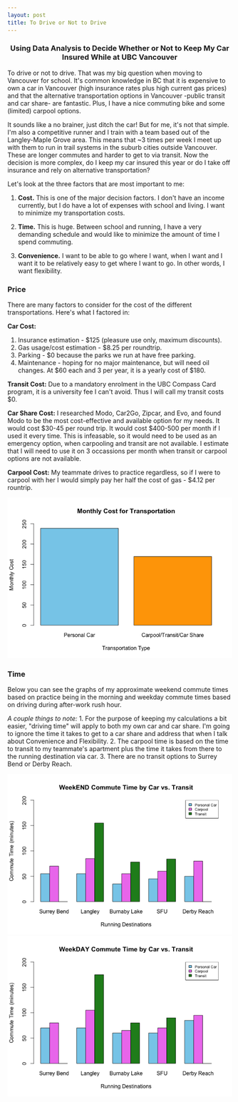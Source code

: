 ```yaml
---
layout: post
title: To Drive or Not to Drive
---
```


<h3><p style="text-align:center;">Using Data Analysis to Decide Whether or Not to Keep My Car Insured While at UBC Vancouver</p></h3>


To drive or not to drive. That was my big question when moving to Vancouver for school. It's common knowledge in BC that it is expensive to own a car in Vancouver (high insurance rates plus high current gas prices) and that the alternative transportation options in Vancouver -public transit and car share- are fantastic. Plus, I have a nice commuting bike and some (limited) carpool options.

It sounds like a no brainer, just ditch the car! But for me, it's not that simple. I'm also a competitive runner and I train with a team based out of the Langley-Maple Grove area. This means that ~3 times per week I meet up with them to run in trail systems in the suburb cities outside Vancouver. These are longer commutes and harder to get to via transit. Now the decision is more complex, do I keep my car insured this year or do I take off insurance and rely on alternative transportation?

Let's look at the three factors that are most important to me:

1.  **Cost.** This is one of the major decision factors. I don't have an income currently, but I do have a lot of expenses with school and living. I want to minimize my transportation costs.

2.  **Time.** This is huge. Between school and running, I have a very demanding schedule and would like to minimize the amount of time I spend commuting.

3.  **Convenience.** I want to be able to go where I want, when I want and I want it to be relatively easy to get where I want to go. In other words, I want flexibility.

### Price

There are many factors to consider for the cost of the different transportations. Here's what I factored in:

**Car Cost:**

1.  Insurance estimation - $125 (pleasure use only, maximum discounts).
2.  Gas usage/cost estimation - $8.25 per roundtrip.
3.  Parking - $0 because the parks we run at have free parking.
4.  Maintenance - hoping for no major maintenance, but will need oil changes. At $60 each and 3 per year, it is a yearly cost of $180.

**Transit Cost:** Due to a mandatory enrolment in the UBC Compass Card program, it is a university fee I can't avoid. Thus I will call my transit costs $0.

**Car Share Cost:** I researched Modo, Car2Go, Zipcar, and Evo, and found Modo to be the most cost-effective and available option for my needs. It would cost $30-45 per round trip. It would cost $400-500 per month if I used it every time. This is infeasable, so it would need to be used as an emergency option, when carpooling and transit are not available. I estimate that I will need to use it on 3 occassions per month when transit or carpool options are not available.

**Carpool Cost:** My teammate drives to practice regardless, so if I were to carpool with her I would simply pay her half the cost of gas - $4.12 per rountrip.

![](images/lab4_blogpost_files/figure-markdown_github/price-1.png)

### Time

Below you can see the graphs of my approximate weekend commute times based on practice being in the morning and weekday commute times based on driving during after-work rush hour.

*A couple things to note:* 1. For the purpose of keeping my calculations a bit easier, "driving time" will apply to both my own car and car share. I'm going to ignore the time it takes to get to a car share and address that when I talk about Convenience and Flexibility. 2. The carpool time is based on the time to transit to my teammate's apartment plus the time it takes from there to the running destination via car. 3. There are no transit options to Surrey Bend or Derby Reach.

![](images/lab4_blogpost_files/figure-markdown_github/time-1.png)![](images/lab4_blogpost_files/figure-markdown_github/time-2.png)
